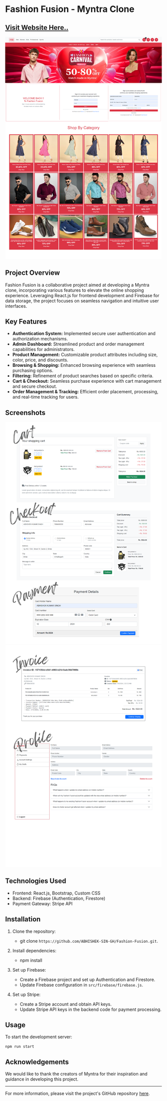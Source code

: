# Fashion Fusion - Myntra Clone

## [Visit Website Here..](https://fashion-fusion.dreel.co/)

![Preview](Preview.png)

## Project Overview

Fashion Fusion is a collaborative project aimed at developing a Myntra clone, incorporating various features to elevate the online shopping experience. Leveraging React.js for frontend development and Firebase for data storage, the project focuses on seamless navigation and intuitive user interfaces.

## Key Features

- **Authentication System:** Implemented secure user authentication and authorization mechanisms.
- **Admin Dashboard:** Streamlined product and order management capabilities for administrators.
- **Product Management:** Customizable product attributes including size, color, price, and discounts.
- **Browsing & Shopping:** Enhanced browsing experience with seamless purchasing options.
- **Filtering:** Refinement of product searches based on specific criteria.
- **Cart & Checkout:** Seamless purchase experience with cart management and secure checkout.
- **Order Management & Tracking:** Efficient order placement, processing, and real-time tracking for users.

## Screenshots

![Preview1](Cart/2.png)
![Preview2](Cart/3.png)

## Technologies Used

- Frontend: React.js, Bootstrap, Custom CSS
- Backend: Firebase (Authentication, Firestore)
- Payment Gateway: Stripe API

## Installation

1. Clone the repository:

    - git clone `https://github.com/ABHISHEK-SIN-GH/Fashion-Fusion.git`.

2. Install dependencies:

    - npm install

3. Set up Firebase:

    - Create a Firebase project and set up Authentication and Firestore.
    - Update Firebase configuration in `src/firebase/firebase.js`.

4. Set up Stripe:

    - Create a Stripe account and obtain API keys.
    - Update Stripe API keys in the backend code for payment processing.

## Usage

To start the development server:

    npm run start

## Acknowledgements

We would like to thank the creators of Myntra for their inspiration and guidance in developing this project.

---

For more information, please visit the project's GitHub repository [here](https://github.com/ABHISHEK-SIN-GH).
